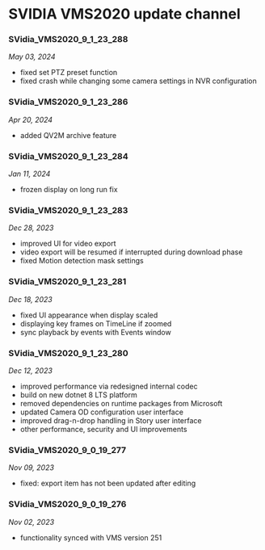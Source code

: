 # SVIDIA VMS2020 update channel


### SVidia_VMS2020_9_1_23_288
*May 03, 2024*
- fixed set PTZ preset function 
- fixed crash while changing some camera settings in NVR configuration

### SVidia_VMS2020_9_1_23_286
*Apr 20, 2024*
- added QV2M archive feature 

### SVidia_VMS2020_9_1_23_284
*Jan 11, 2024*
- frozen display on long run fix

### SVidia_VMS2020_9_1_23_283
*Dec 28, 2023*
- improved UI for video export
- video export will be resumed if interrupted during download phase 
- fixed Motion detection mask settings

### SVidia_VMS2020_9_1_23_281
*Dec 18, 2023*
- fixed UI appearance when display scaled
- displaying key frames on TimeLine if zoomed
- sync playback by events with Events window

### SVidia_VMS2020_9_1_23_280
*Dec 12, 2023*
- improved performance via redesigned internal codec
- build on new dotnet 8 LTS platform 
- removed dependencies on runtime packages from Microsoft
- updated Camera OD configuration user interface 
- improved drag-n-drop handling in Story user interface 
- other performance, security and UI improvements

### SVidia_VMS2020_9_0_19_277
*Nov 09, 2023*
- fixed: export item has not been updated after editing

### SVidia_VMS2020_9_0_19_276
*Nov 02, 2023*
- functionality synced with VMS version 251 
